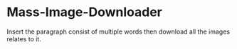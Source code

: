 # Mass-Image-Downloader
Insert the paragraph consist of multiple words then download all the images relates to it.
